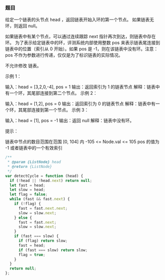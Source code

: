 <!-- @format -->

### 题目

给定一个链表的头节点 head ，返回链表开始入环的第一个节点。 如果链表无环，则返回 null。

如果链表中有某个节点，可以通过连续跟踪 next 指针再次到达，则链表中存在环。 为了表示给定链表中的环，评测系统内部使用整数 pos 来表示链表尾连接到链表中的位置（索引从 0 开始）。如果 pos 是 -1，则在该链表中没有环。注意：pos 不作为参数进行传递，仅仅是为了标识链表的实际情况。

不允许修改 链表。

示例 1：

输入：head = [3,2,0,-4], pos = 1
输出：返回索引为 1 的链表节点
解释：链表中有一个环，其尾部连接到第二个节点。
示例 2：

输入：head = [1,2], pos = 0
输出：返回索引为 0 的链表节点
解释：链表中有一个环，其尾部连接到第一个节点。
示例 3：

输入：head = [1], pos = -1
输出：返回 null
解释：链表中没有环。

提示：

链表中节点的数目范围在范围 [0, 104] 内
-105 <= Node.val <= 105
pos 的值为 -1 或者链表中的一个有效索引

```js
/**
 * @param {ListNode} head
 * @return {ListNode}
 */
var detectCycle = function (head) {
  if (!head || !head.next) return null;
  let fast = head;
  let slow = head;
  let flag = false;
  while (fast && fast.next) {
    if (!flag) {
      fast = fast.next.next;
      slow = slow.next;
    } else {
      fast = fast.next;
      slow = slow.next;
    }
    if (fast === slow) {
      if (flag) return slow;
      fast = head;
      if (fast === slow) return slow;
      flag = true;
    }
  }
  return null;
};
```
